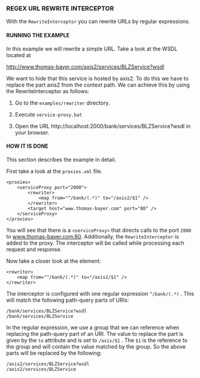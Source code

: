 ### REGEX URL REWRITE INTERCEPTOR

With the `RewriteInterceptor` you can rewrite URLs by regular expressions. 


#### RUNNING THE EXAMPLE

In this example we will rewrite a simple URL. Take a look at the WSDL located at

http://www.thomas-bayer.com/axis2/services/BLZService?wsdl

We want to hide that this service is hosted by axis2. To do this we have to replace the part axis2 from the context path. We can achieve this by using the RewriteInterceptor as follows:

1. Go to the `examples/rewriter` directory.

2. Execute `service-proxy.bat`

2. Open the URL http://localhost:2000/bank/services/BLZService?wsdl in your browser.


#### HOW IT IS DONE

This section describes the example in detail.  

First take a look at the `proxies.xml` file.
```
<proxies>
	<serviceProxy port="2000">
		<rewriter>
			<map from="^/bank/(.*)" to="/axis2/$1" />
		</rewriter>
		<target host="www.thomas-bayer.com" port="80" />
	</serviceProxy>
</proxies>
```

You will see that there is a `<serviceProxy>` that directs calls to the port `2000` to www.thomas-bayer.com:80. Additionally, the `RewriteInterceptor` is added to the proxy. The interceptor will be called while processing each request and response.

Now take a closer look at the <rewriter> element:

```
<rewriter>
	<map from="^/bank/(.*)" to="/axis2/$1" />
</rewriter>
```

The interceptor is configured with one regular expression `^/bank/(.*)` . This will match the following path-query parts of URIs:
```
/bank/services/BLZService?wsdl
/bank/services/BLZService
```

In the regular expression, we use a group that we can reference when replacing the path-query part of an URI. The value to replace the part is given by the `to` attribute and is set to `/axis/$1` . The `$1` is the reference to the group and will contain the value matched by the group. So the above parts will be replaced by the following:

```
/axis2/services/BLZService?wsdl
/axis2/services/BLZService
```
